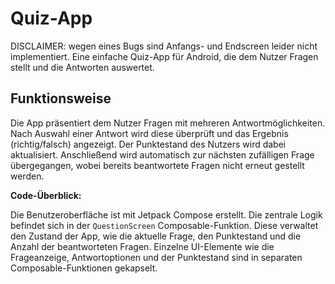 # Quiz-App

DISCLAIMER: wegen eines Bugs sind Anfangs- und Endscreen leider nicht implementiert.
Eine einfache Quiz-App für Android, die dem Nutzer Fragen stellt und die Antworten auswertet.

## Funktionsweise

Die App präsentiert dem Nutzer Fragen mit mehreren Antwortmöglichkeiten. Nach Auswahl einer 
Antwort wird diese überprüft und das Ergebnis (richtig/falsch) angezeigt. Der Punktestand des 
Nutzers wird dabei aktualisiert. Anschließend wird automatisch zur nächsten zufälligen Frage 
übergegangen, wobei bereits beantwortete Fragen nicht erneut gestellt werden.

**Code-Überblick:**

Die Benutzeroberfläche ist mit Jetpack Compose erstellt. Die zentrale Logik befindet sich in der 
`QuestionScreen` Composable-Funktion. Diese verwaltet den Zustand der App, wie die aktuelle Frage,
den Punktestand und die Anzahl der beantworteten Fragen. Einzelne UI-Elemente wie die Frageanzeige, 
Antwortoptionen und der Punktestand sind in separaten Composable-Funktionen gekapselt.